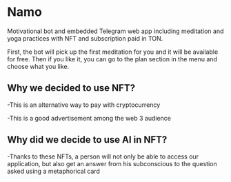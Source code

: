 # Namo
Motivational bot and embedded Telegram web app including meditation and yoga practices with NFT and subscription paid in TON.

First, the bot will pick up the first meditation for you and it will be available for free. Then if you like it, you can go to the plan section in the menu and choose what you like.

## Why we decided to use NFT?

-This is an alternative way to pay with cryptocurrency

-This is a good advertisement among the web 3 audience

## Why did we decide to use AI in NFT?

-Thanks to these NFTs, a person will not only be able to access our application, but also get an answer from his subconscious to the question asked using a metaphorical card
